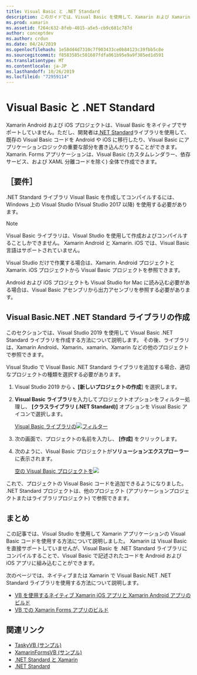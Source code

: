 ```yaml
---
title: Visual Basic と .NET Standard
description: このガイドでは、Visual Basic を使用して、Xamarin および Xamarin Android を対象とするソリューションで使用できるプロジェクトを .NET Standard 作成する方法について説明します。
ms.prod: xamarin
ms.assetid: f264c632-8feb-4015-a5e5-cb9c681c787d
author: conceptdev
ms.author: crdun
ms.date: 04/24/2019
ms.openlocfilehash: 1e58dd4d7310c7f903433ce0b84123c39fbb5c8e
ms.sourcegitcommit: f8583585c501607fdfa061b95e9a9f385ed1d591
ms.translationtype: MT
ms.contentlocale: ja-JP
ms.lasthandoff: 10/26/2019
ms.locfileid: "72959114"
---
```

# <a name="visual-basic-and-net-standard"></a>Visual Basic と .NET Standard

Xamarin Android および iOS プロジェクトは、Visual Basic をネイティブでサポートしていません。ただし、開発者は[.NET Standard](~/cross-platform/app-fundamentals/net-standard.md)ライブラリを使用して、既存の Visual Basic コードを Android や iOS に移行したり、Visual Basic にアプリケーションロジックの重要な部分を書き込んだりすることができます。 Xamarin. Forms アプリケーションは、Visual Basic (カスタムレンダラー、依存サービス、および XAML 分離コードを除く) 全体で作成できます。

## <a name="requirements"></a>［要件］

.NET Standard ライブラリ Visual Basic を作成してコンパイルするには、Windows 上の Visual Studio (Visual Studio 2017 以降) を使用する必要があります。

> [!NOTE]
> Visual Basic ライブラリは、Visual Studio を使用して作成およびコンパイルすることしかできません。 Xamarin Android と Xamarin. iOS では、Visual Basic 言語はサポートされていません。
>
> Visual Studio だけで作業する場合は、Xamarin. Android プロジェクトと Xamarin. iOS プロジェクトから Visual Basic プロジェクトを参照できます。
>
> Android および iOS プロジェクトも Visual Studio for Mac に読み込む必要がある場合は、Visual Basic アセンブリから出力アセンブリを参照する必要があります。

## <a name="creating-a-visual-basicnet-net-standard-library"></a>Visual Basic.NET .NET Standard ライブラリの作成

このセクションでは、Visual Studio 2019 を使用して Visual Basic .NET Standard ライブラリを作成する方法について説明します。
その後、ライブラリは、Xamarin Android、Xamarin、xamarin、Xamarin などの他のプロジェクトで参照できます。

Visual Studio で Visual Basic .NET Standard ライブラリを追加する場合、適切なプロジェクトの種類を選択する必要があります。

1. Visual Studio 2019 から **、[新しいプロジェクトの作成**] を選択します。

2. **Visual Basic ライブラリ**を入力してプロジェクトオプションをフィルター処理し、 **[クラスライブラリ (.NET Standard)]** オプションを Visual Basic アイコンで選択します。

    [Visual Basic ライブラリの![フィルター](xamarin-forms-images/06-sml.png)](xamarin-forms-images/06.png#lightbox)

3. 次の画面で、プロジェクトの名前を入力し、 **[作成]** をクリックします。

4. 次のように、Visual Basic プロジェクトが**ソリューションエクスプローラー**に表示されます。

    [空の Visual Basic プロジェクトを![](images/new-library-sml.png)](images/new-library.png#lightbox)

これで、プロジェクトの Visual Basic コードを追加できるようになりました。 .NET Standard プロジェクトは、他のプロジェクト (アプリケーションプロジェクトまたはライブラリプロジェクト) で参照できます。

## <a name="summary"></a>まとめ

この記事では、Visual Studio を使用して Xamarin アプリケーションの Visual Basic コードを使用する方法について説明しました。 Xamarin は Visual Basic を直接サポートしていませんが、Visual Basic を .NET Standard ライブラリにコンパイルすることで、Visual Basic で記述されたコードを Android および iOS アプリに組み込むことができます。

次のページでは、ネイティブまたは Xamarin で Visual Basic.NET .NET Standard ライブラリを使用する方法について説明します。

- [VB を使用するネイティブ Xamarin iOS アプリと Xamarin Android アプリのビルド](native-apps.md)
- [VB での Xamarin Forms アプリのビルド](xamarin-forms.md)

## <a name="related-links"></a>関連リンク

- [TaskyVB (サンプル)](https://docs.microsoft.com/samples/xamarin/mobile-samples/visualbasic-taskyvb/)
- [XamarinFormsVB (サンプル)](https://docs.microsoft.com/samples/xamarin/mobile-samples/visualbasic-xamarinformsvb/)
- [.NET Standard と Xamarin](~/cross-platform/app-fundamentals/net-standard.md)
- [.NET Standard](/dotnet/standard/net-standard/)
